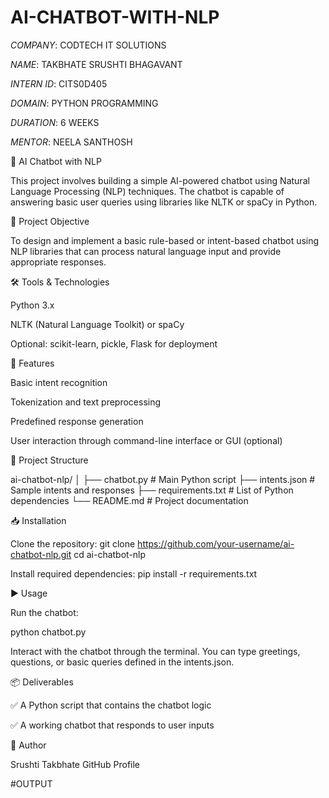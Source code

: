# AI-CHATBOT-WITH-NLP

*COMPANY*: CODTECH IT SOLUTIONS

*NAME*: TAKBHATE SRUSHTI BHAGAVANT

*INTERN ID*: CITS0D405

*DOMAIN*: PYTHON PROGRAMMING

*DURATION*: 6 WEEKS

*MENTOR*: NEELA SANTHOSH

🤖 AI Chatbot with NLP

This project involves building a simple AI-powered chatbot using Natural Language Processing (NLP) techniques. The chatbot is capable of answering basic user queries using libraries like NLTK or spaCy in Python.

📌 Project Objective

To design and implement a basic rule-based or intent-based chatbot using NLP libraries that can process natural language input and provide appropriate responses.

🛠️ Tools & Technologies

Python 3.x

NLTK (Natural Language Toolkit) or spaCy

Optional: scikit-learn, pickle, Flask for deployment

🚀 Features

Basic intent recognition

Tokenization and text preprocessing

Predefined response generation

User interaction through command-line interface or GUI (optional)

📂 Project Structure

ai-chatbot-nlp/ │ ├── chatbot.py # Main Python script ├── intents.json # Sample intents and responses ├── requirements.txt # List of Python dependencies └── README.md # Project documentation

📥 Installation

Clone the repository:
git clone https://github.com/your-username/ai-chatbot-nlp.git cd ai-chatbot-nlp

Install required dependencies:
pip install -r requirements.txt

▶️ Usage

Run the chatbot:

python chatbot.py

Interact with the chatbot through the terminal. You can type greetings, questions, or basic queries defined in the intents.json.

📦 Deliverables

✅ A Python script that contains the chatbot logic

✅ A working chatbot that responds to user inputs

📌 Author

Srushti Takbhate GitHub Profile

#OUTPUT
